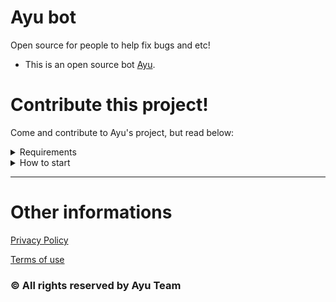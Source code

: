 # Ayu bot
Open source for people to help fix bugs and etc!
- This is an open source bot [Ayu](https://ayubot.tech).

# Contribute this project!
Come and contribute to Ayu's project, but read below:

<details>
  <summary>Requirements
  </summary>
  <ul>
    <li>
      <details>
        <summary>NPM packages
        </summary>
        <table>
          <thead>
            <tr>
              <th>NPM Package
              </th>
              <th>Version
              </th>
            </tr>
          </thead>
          <tbody>
            <tr>
              <td>discord.js
              </td>
              <td>^13.6.0
              </td>
            </tr>
            <tr>
              <td>express
              </td>
              <td>^4.17.3
              </td>
            </tr>
            <tr>
              <td>@discordjs/builders
              </td>
              <td>^0.13.0
              </td>
            </tr>
            <tr>
              <td>@discordjs/rest
              </td>
              <td>^0.4.1
              </td>
            </tr>
            <tr>
              <td>discord-api-types
              </td>
              <td>^0.31.2
              </td>
            </tr>
            <tr>
              <td>passport
              </td>
              <td>^0.5.2
              </td>
            </tr>
            <tr>
              <td>passport-oauth2-refresh
              </td>
              <td>^2.1.0
              </td>
            </tr>
            <tr>
              <td>passport-discord
              </td>
              <td>^0.1.4
              </td>
            </tr>
            <tr>
              <td>ejs
              </td>
              <td>^3.1.7
              </td>
            </tr>
            <tr>
              <td>mongoose
              </td>
              <td>^6.3.1
              </td>
            </tr>
            <tr>
              <td>socket.io
              </td>
              <td>^4.4.1
              </td>
            </tr>
          </tbody>
        </table>
      </details>
    </li>
    <li>
     <details>
        <summary>Others
        </summary>
        <table>
          <thead>
            <tr>
              <th>Package
              </th>
              <th>Version
              </th>
            </tr>
          </thead>
          <tbody>
            <tr>
              <td>node
              </td>
              <td>v17.7.2
              </td>
            </tr>
            <tr>
              <td>npm
              </td>
              <td>v6.14.16
              </td>
            </tr>
          </tbody>
        </table>
      </details>
    </li>
  </ul>
</details>

<details>
  <summary>How to start</summary>
  
  # First steps
  As a first step, you will clone this project, write the following command in your terminal:
  ```shell
   $ git clone https://github.com/Ayu-Bot/AyuBot.git
   $ cd AyuBot
  ```
  After that, you will run the following command:
  ```shell
   $ npm init
   $ npm i
  ```
  Now, to start the project, run:
  ```shell
   $ npm start
  ```
  
  # Additional information
  - The dashboard will probably be running on port [`3000`](http://localhost:3000)
  - Don't forget to fill in the `.env` file
</details>

---

# Other informations
[Privacy Policy](https://docs.ayubot.tech/diretrizes/privacy-policy)

[Terms of use](https://docs.ayubot.tech/diretrizes/termos-de-uso)


### © All rights reserved by Ayu Team
